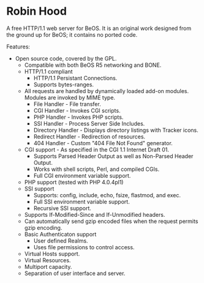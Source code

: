 Robin Hood
======================
A free HTTP/1.1 web server for BeOS. It is an original work designed from the ground up for BeOS; it contains no ported code.

Features:

 - Open source code, covered by the GPL.
   - Compatible with both BeOS R5 networking and BONE.
   - HTTP/1.1 compliant
       - HTTP/1.1 Persistant Connections.
       - Supports bytes-ranges.
   - All requests are handled by dynamically loaded add-on modules. Modules are invoked by MIME type.
       - File Handler - File transfer.
       - CGI Handler - Invokes CGI scripts.
       - PHP Handler - Invokes PHP scripts.
       - SSI Handler - Process Server Side Includes.
       - Directory Handler - Displays directory listings with Tracker icons.
       - Redirect Handler - Redirection of resources.
       - 404 Handler - Custom "404 File Not Found" generator.
   - CGI support - As specified in the CGI 1.1 Internet Draft 01.
       - Supports Parsed Header Output as well as Non-Parsed Header Output.
       - Works with shell scripts, Perl, and compiled CGIs.
       - Full CGI environment variable support.
   - PHP support (tested with PHP 4.0.4pl1)
   - SSI support
       - Supports: config, include, echo, fsize, flastmod, and exec.
       - Full SSI environment variable support.
       - Recursive SSI support.
   - Supports If-Modified-Since and If-Unmodified headers.
   - Can automatically send gzip encoded files when the request permits gzip encoding.
   - Basic Authenticaton support
       - User defined Realms.
       - Uses file permissions to control access.
   - Virtual Hosts support.
   - Virtual Resources.
   - Multiport capacity.
   - Separation of user interface and server.
